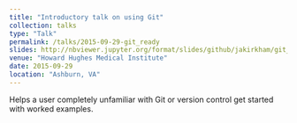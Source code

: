```yaml
---
title: "Introductory talk on using Git"
collection: talks
type: "Talk"
permalink: /talks/2015-09-29-git_ready
slides: http://nbviewer.jupyter.org/format/slides/github/jakirkham/git_ready/blob/1397a7f3baa5cca8b9cfd7b7933db670f092afa5/slides.ipynb#/
venue: "Howard Hughes Medical Institute"
date: 2015-09-29
location: "Ashburn, VA"
---
```


Helps a user completely unfamiliar with Git or version control get started with
worked examples.
